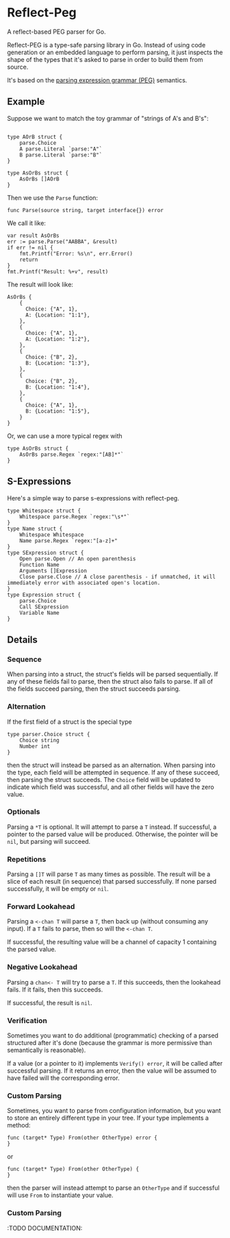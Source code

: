 # Reflect-Peg
A reflect-based PEG parser for Go.

Reflect-PEG is a type-safe parsing library in Go. Instead of using code generation or an embedded language to perform parsing, it just inspects the shape of the types that it's asked to parse in order to build them from source.

It's based on the [parsing expression grammar (PEG)](https://en.wikipedia.org/wiki/Parsing_expression_grammar) semantics.

## Example

Suppose we want to match the toy grammar of "strings of A's and B's":

```

type AOrB struct {
    parse.Choice
    A parse.Literal `parse:"A"`
    B parse.Literal `parse:"B"`
}

type AsOrBs struct {
    AsOrBs []AOrB
}

```

Then we use the `Parse` function:

```
func Parse(source string, target interface{}) error
```

We call it like:

```
var result AsOrBs
err := parse.Parse("AABBA", &result)
if err != nil {
    fmt.Printf("Error: %s\n", err.Error()
    return
}
fmt.Printf("Result: %+v", result)
```

The result will look like:

```
AsOrBs {
    {
      Choice: {"A", 1},
      A: {Location: "1:1"},
    },
    {
      Choice: {"A", 1},
      A: {Location: "1:2"},
    },
    {
      Choice: {"B", 2},
      B: {Location: "1:3"},
    },
    {
      Choice: {"B", 2},
      B: {Location: "1:4"},
    },
    {
      Choice: {"A", 1},
      B: {Location: "1:5"},
    }
}
```

Or, we can use a more typical regex with

```
type AsOrBs struct {
    AsOrBs parse.Regex `regex:"[AB]*"`
}
```

## S-Expressions

Here's a simple way to parse s-expressions with reflect-peg.

```
type Whitespace struct {
    Whitespace parse.Regex `regex:"\s*"`
}
type Name struct {
    Whitespace Whitespace
    Name parse.Regex `regex:"[a-z]+"
}
type SExpression struct {
    Open parse.Open // An open parenthesis
    Function Name
    Arguments []Expression
    Close parse.Close // A close parenthesis - if unmatched, it will immediately error with associated open's location.
}
type Expression struct {
    parse.Choice
    Call SExpression
    Variable Name
}
```
## Details

### Sequence

When parsing into a struct, the struct's fields will be parsed sequentially. If any of these fields fail to parse, then the struct also fails to parse. If all of the fields succeed parsing, then the struct succeeds parsing.

### Alternation

If the first field of a struct is the special type

```
type parser.Choice struct {
    Choice string
    Number int
}
```

then the struct will instead be parsed as an alternation. When parsing into the type, each field will be attempted in sequence. If any of these succeed, then parsing the struct succeeds. The `Choice` field will be updated to indicate which field was successful, and all other fields will have the zero value.

### Optionals

Parsing a `*T` is optional. It will attempt to parse a `T` instead. If successful, a pointer to the parsed value will be produced. Otherwise, the pointer will be `nil`, but parsing will succeed.

### Repetitions

Parsing a `[]T` will parse `T` as many times as possible. The result will be a slice of each result (in sequence) that parsed successfully. If none parsed successfully, it will be empty or `nil`.

### Forward Lookahead

Parsing a `<-chan T` will parse a `T`, then back up (without consuming any input). If a `T` fails to parse, then so will the `<-chan T`.

If successful, the resulting value will be a channel of capacity 1 containing the parsed value.


### Negative Lookahead

Parsing a `chan<- T` will try to parse a `T`. If this succeeds, then the lookahead fails. If it fails, then this succeeds.

If successful, the result is `nil`.

### Verification

Sometimes you want to do additional (programmatic) checking of a parsed structured after it's done (because the grammar is more permissive than semantically is reasonable).

If a value (or a pointer to it) implements `Verify() error`, it will be called after successful parsing. If it returns an error, then the value will be assumed to have failed will the corresponding error.

### Custom Parsing

Sometimes, you want to parse from configuration information, but you want to store an entirely different type in your tree. If your type implements a method:

```
func (target* Type) From(other OtherType) error {
}
```

or

```
func (target* Type) From(other OtherType) {
}
```

then the parser will instead attempt to parse an `OtherType` and if successful will use `From` to instantiate your value.

### Custom Parsing

:TODO DOCUMENTATION:


